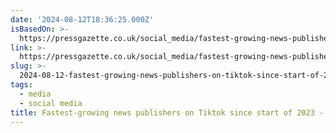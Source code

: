 ```yaml
---
date: '2024-08-12T18:36:25.000Z'
isBasedOn: >-
  https://pressgazette.co.uk/social_media/fastest-growing-news-publishers-on-tiktok-since-start-of-2023-revealed/
link: >-
  https://pressgazette.co.uk/social_media/fastest-growing-news-publishers-on-tiktok-since-start-of-2023-revealed/
slug: >-
  2024-08-12-fastest-growing-news-publishers-on-tiktok-since-start-of-2023-press-gazet
tags:
  - media
  - social media
title: Fastest-growing news publishers on Tiktok since start of 2023 - Press Gazet
---
```

 
